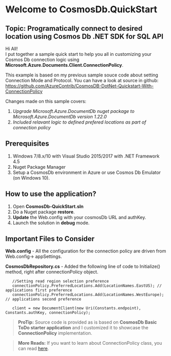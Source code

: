 # Welcome to CosmosDb.QuickStart

## Topic: Programatically connect to desired location using Cosmos Db .NET SDK for SQL API

Hi All!  
I put together a sample quick start to help you all in customizing your Cosmos Db connection logic using **Microsoft.Azure.Documents.Client.ConnectionPolicy**. 

This example is based on my previous sample souce code about setting Connection Mode and Protocol. You can have a look at source in github: https://github.com/AzureContrib/CosmosDB-DotNet-Quickstart-With-ConnectionPolicy

Changes made on this sample covers: 

1. *Upgrade Microsoft.Azure.DocumentDb nuget package to Microsoft.Azure.DocumentDb version 1.22.0*
2. *Included relavant logic to defined prefered locations as part of connection policy*

## Prerequisites 
1. Windows 7/8.x/10 with Visual Studio 2015/2017 with .NET Framework 4.5
2. Nuget Package Manager 
3. Setup a CosmosDb environment in Azure or use Cosmos Db Emulator (on Windows 10).
## How to use the application?

1. Open **CosmosDb-QuickStart.sln**  
2. Do a Nuget package **restore**.
3. **Update** the Web.config with your cosmosDb URL and authKey. 
4. Launch the solution in **debug** mode. 

## Important Files to Consider 

**Web.config** - All the configuration for the connection policy are driven from Web.config-> appSettings. 

**CosmosDbRepository.cs** - Added the following line of code to Initialize() method, right after connectionPolicy object. 

       //Setting read region selection preference
       connectionPolicy.PreferredLocations.Add(LocationNames.EastUS); // applications first preference
       connectionPolicy.PreferredLocations.Add(LocationNames.WestEurope); // applications second preference

       client = new DocumentClient(new Uri(Constants.endpoint), Constants.authKey, connectionPolicy);

> **ProTip:** Source code is provided as is based on  **CosmosDb Basic ToDo starter application**  and I customized it to showcase the **ConnectionPolicy** implementation.

> **More Reads:** If you want to learn about ConnectionPolicy class, you can read [here](https://docs.microsoft.com/en-us/dotnet/api/microsoft.azure.documents.client.connectionpolicy?view=azure-dotnet). 